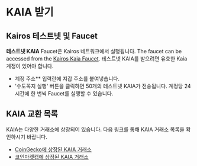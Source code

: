# KAIA 받기

## Kairos 테스트넷 및 Faucet <a id="baobab-testnet-and-faucet"></a>

**테스트넷 KAIA** Faucet은 Kairos 네트워크에서 실행됩니다. The faucet can be accessed from the [Kairos Kaia Faucet](https://faucet.kaia.io). 테스트넷 KAIA를 받으려면 유효한 Kaia 계정이 있어야 합니다.

- 계정 주소\*\* 입력란에 지갑 주소를 붙여넣습니다.
- '수도꼭지 실행' 버튼을 클릭하면 50개의 테스트넷 KAIA가 전송됩니다. 계정당 24시간에 한 번씩 Faucet를 실행할 수 있습니다.

## KAIA 교환 목록 <a id="kaia-exchange-list"></a>

KAIA는 다양한 거래소에 상장되어 있습니다.  다음 링크를 통해 KAIA 거래소 목록을 확인하시기 바랍니다.

- [CoinGecko에 상장된 KAIA 거래소](https://www.coingecko.com/en/coins/klay#markets)
- [코인마켓캡에 상장된 KAIA 거래소](https://coinmarketcap.com/currencies/kaia/)

